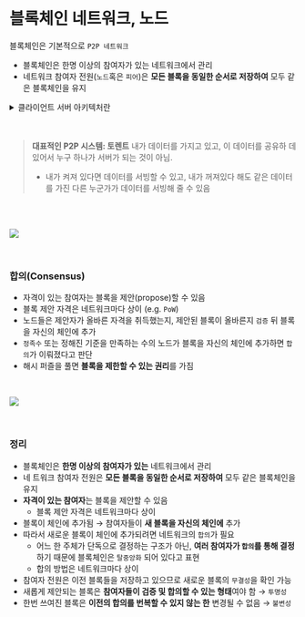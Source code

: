# 블록체인 네트워크, 노드

블록체인은 기본적으로 `P2P 네트워크`

- 블록체인은 한명 이상의 참여자가 있는 네트워크에서 관리
- 네트워크 참여자 전원(`노드`혹은 `피어`)은 **모든 블록을 동일한 순서로 저장하여** 모두 같은 블록체인을 유지

<details>
<summary>클라이언트 서버 아키텍처란</summary>
<div markdown="1">

일반적으로 우리가 사용하는 서비스는 **클라이언트 서버 아키텍처**로 이루어짐

1. 단말에서 어느 서비스에 접속한다.
   → `클라이언트`를 사용함을 의미
2. `클라이언트`는 `서버`라는 **큰 연산력이 있는 어떤 큰 컴퓨터 혹은 컨텐츠를 가지고 있는 컴퓨터**에 요청
3. 그 요청 경과를 `서버`가 전해줌
   → 이것이 리퀘스트 리스폰스 구조, 즉 `클라이언트 서버 아키텍처`

**_추가 참고: [클라이언트 서버 모델 | 위키백과](https://ko.wikipedia.org/wiki/%ED%81%B4%EB%9D%BC%EC%9D%B4%EC%96%B8%ED%8A%B8_%EC%84%9C%EB%B2%84_%EB%AA%A8%EB%8D%B8)_**

</div>
</details>

 <br>

<br>

> **대표적인 P2P 시스템: 토렌트**
> 내가 데이터를 가지고 있고, 이 데이터를 공유하 데 있어서 누구 하나가 서버가 되는 것이 아님.
>
> - 내가 켜져 있다면 데이터를 서빙할 수 있고, 내가 꺼져있다 해도 같은 데이터를 가진 다른 누군가가 데이터를 서빙해 줄 수 있음

<br>
<br>

![ ](https://github.com/lbo728/BlockChainStudy/assets/72309817/b6d6bec4-eb03-47c5-9964-f85ce06afe13)

<br>

### 합의(Consensus)

- 자격이 있는 참여자는 블록을 제안(propose)할 수 있음
- 블록 제안 자격은 네트워크마다 상이 (e.g. `PoW`)
- 노드들은 제안자가 올바른 자격을 취득했는지, 제안된 블록이 올바른지 `검증` 뒤 블록을 자신의 체인에 추가
- `정족수` 또는 정해진 기준을 만족하는 수의 노드가 블록을 자신의 체인에 추가하면 `합의`가 이뤄졌다고 판단
- 해시 퍼즐을 풀면 **블록을 제한할 수 있는 권리**를 가짐

<br>

![](https://github.com/lbo728/BlockChainStudy/assets/72309817/d17ad762-7fbf-4e67-9435-c6a2eb571a48)

<br>

### 정리

- 블록체인은 **한명 이상의 참여자가 있는** 네트워크에서 관리
- 네 트워크 참여자 전원은 **모든 블록을 동일한 순서로 저장하여** 모두 같은 블록체인을 유지
- **자격이 있는 참여자**는 블록을 제안할 수 있음
  - 블록 제안 자격은 네트워크마다 상이
- 블록이 체인에 추가됨 → 참여자들이 **새 블록을 자신의 체인에** 추가
- 따라서 새로운 블록이 체인에 추가되려면 네트워크의 `합의`가 필요
  - 어느 한 주체가 단독으로 결정하는 구조가 아닌, **여러 참여자가 `합의`를 통해 결정**하기 때문에 블록체인은 `탈중앙화` 되어 있다고 표현
  - 합의 방법은 네트워크마다 상이
- 참여자 전원은 이전 블록들을 저장하고 있으므로 새로운 블록의 `무결성`을 확인 가능
- 새롭게 제안되는 블록은 **참여자들이 검증 및 합의할 수 있는 형태**여야 함 → `투명성`
- 한번 쓰여진 블록은 **이전의 합의를 번복할 수 있지 않는 한** 변경될 수 없음 → `불변성`
